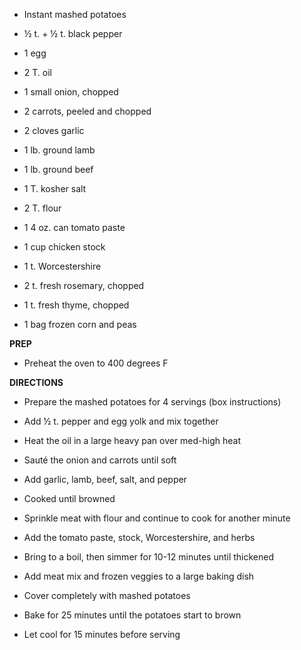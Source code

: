 -   Instant mashed potatoes

-   ½ t. + ½ t. black pepper

-   1 egg

-   2 T. oil

-   1 small onion, chopped

-   2 carrots, peeled and chopped

-   2 cloves garlic

-   1 lb. ground lamb

-   1 lb. ground beef

-   1 T. kosher salt

-   2 T. flour

-   1 4 oz. can tomato paste

-   1 cup chicken stock

-   1 t. Worcestershire

-   2 t. fresh rosemary, chopped

-   1 t. fresh thyme, chopped

-   1 bag frozen corn and peas

**PREP**

-   Preheat the oven to 400 degrees F

**DIRECTIONS**

-   Prepare the mashed potatoes for 4 servings (box instructions)

-   Add ½ t. pepper and egg yolk and mix together

-   Heat the oil in a large heavy pan over med-high heat

-   Sauté the onion and carrots until soft

-   Add garlic, lamb, beef, salt, and pepper

-   Cooked until browned

-   Sprinkle meat with flour and continue to cook for another minute

-   Add the tomato paste, stock, Worcestershire, and herbs

-   Bring to a boil, then simmer for 10-12 minutes until thickened

-   Add meat mix and frozen veggies to a large baking dish

-   Cover completely with mashed potatoes

-   Bake for 25 minutes until the potatoes start to brown

-   Let cool for 15 minutes before serving
